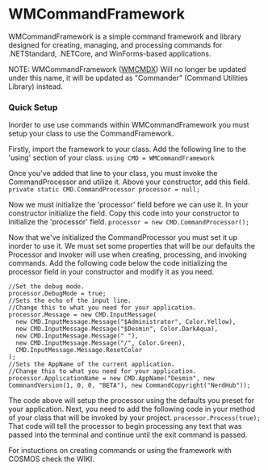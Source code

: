# WMCommandFramework
WMCommandFramework is a simple command framework and library designed for creating, managing, and processing commands for .NETStandard, .NETCore, and WinForms-based applications.

NOTE: WMCommandFramework ([WMCMDX](https://github.com/WinMister332/WMCommandFramework/tree/WMCMDX)) Will no longer be updated under this name, it will be updated as "Commander" (Command Utilities Library) instead.

### Quick Setup
Inorder to use use commands within WMCommandFramework you must setup your class to use the CommandFramework.

Firstly, import the framework to your class.
Add the following line to the 'using' section of your class.
`using CMD = WMCommandFramework`

Once you've added that line to your class, you must invoke the CommandProcessor and utilize it.
Above your constructor, add this field.
`private static CMD.CommandProcessor processor = null;`

Now we must initialize the 'processor' field before we can use it. In your constructor initialize the field.
Copy this code into your constructor to initialize the 'processor' field.
`processor = new CMD.CommandProcessor();`

Now that we've initialized the CommandProcessor you must set it up inorder to use it. We must set some properties that will be our defaults the Processor and invoker will use when creating, processing, and invoking commands.
Add the following code below the code initializing the processor field in your constructor and modify it as you need.
```CSharp
//Set the debug mode.
processor.DebugMode = true;
//Sets the echo of the input line.
//Change this to what you need for your application.
processor.Message = new CMD.InputMessage(
  new CMD.InputMessage.Message("$Administrator", Color.Yellow),
  new CMD.InputMessage.Message("$Desmin", Color.DarkAqua),
  new CMD.InputMessage.Message(" "),
  new CMD.InputMessage.Message("/", Color.Green),
  CMD.InputMessage.Message.ResetColor
);
//Sets the AppName of the current application.
//Change this to what you need for your application.
processor.ApplicationName = new CMD.AppName("Desmin", new CommnandVersion(1, 0, 0, "BETA"), new CommandCopyright("NerdHub"));
```
The code above will setup the processor using the defaults you preset for your application.
Next, you need to add the following code in your method of your class that will be invoked by your project.
`processor.Process(true);`
That code will tell the processor to begin processing any text that was passed into the terminal and continue until the exit command is passed.

For instuctions on creating commands or using the framework with COSMOS check the WIKI.
